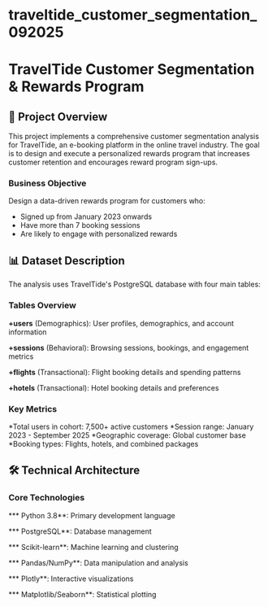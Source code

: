 # traveltide_customer_segmentation_092025

# TravelTide Customer Segmentation & Rewards Program

## 🎯  Project Overview

This project implements a comprehensive customer segmentation analysis for TravelTide, an e-booking platform in the online travel industry. The goal is to design and execute a personalized rewards program that increases customer retention and encourages reward program sign-ups.

### Business Objective

Design a data-driven rewards program for customers who:

* Signed up from January 2023 onwards
* Have more than 7 booking sessions
* Are likely to engage with personalized rewards

## 📊 Dataset Description

The analysis uses TravelTide's PostgreSQL database with four main tables:

### Tables Overview

**+users** (Demographics): User profiles, demographics, and account information

**+sessions** (Behavioral): Browsing sessions, bookings, and engagement metrics

**+flights** (Transactional): Flight booking details and spending patterns

**+hotels** (Transactional): Hotel booking details and preferences


### Key Metrics

*Total users in cohort: 7,500+ active customers
*Session range: January 2023 - September 2025
*Geographic coverage: Global customer base
*Booking types: Flights, hotels, and combined packages


## 🛠 Technical Architecture


### Core Technologies

*** Python 3.8**: Primary development language

*** PostgreSQL**: Database management

*** Scikit-learn**: Machine learning and clustering

*** Pandas/NumPy**: Data manipulation and analysis

*** Plotly**: Interactive visualizations

*** Matplotlib/Seaborn**: Statistical plotting


